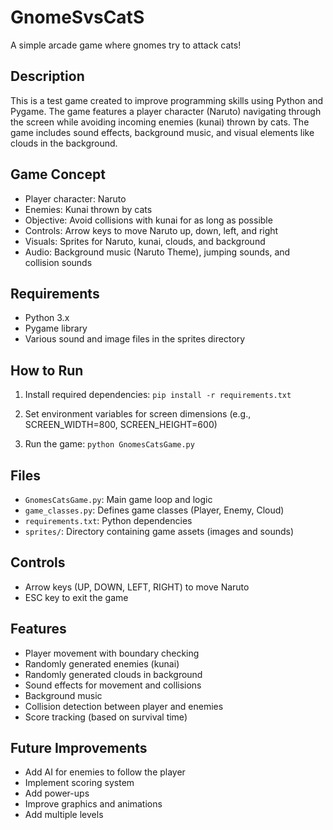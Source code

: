 # GnomeSvsCatS

A simple arcade game where gnomes try to attack cats!

## Description

This is a test game created to improve programming skills using Python and Pygame. The game features a player character (Naruto) navigating through the screen while avoiding incoming enemies (kunai) thrown by cats. The game includes sound effects, background music, and visual elements like clouds in the background.

## Game Concept

- Player character: Naruto
- Enemies: Kunai thrown by cats
- Objective: Avoid collisions with kunai for as long as possible
- Controls: Arrow keys to move Naruto up, down, left, and right
- Visuals: Sprites for Naruto, kunai, clouds, and background
- Audio: Background music (Naruto Theme), jumping sounds, and collision sounds

## Requirements

- Python 3.x
- Pygame library
- Various sound and image files in the sprites directory

## How to Run

1. Install required dependencies: `pip install -r requirements.txt`

2. Set environment variables for screen dimensions (e.g., SCREEN_WIDTH=800, SCREEN_HEIGHT=600)

3. Run the game: `python GnomesCatsGame.py`

## Files

- `GnomesCatsGame.py`: Main game loop and logic
- `game_classes.py`: Defines game classes (Player, Enemy, Cloud)
- `requirements.txt`: Python dependencies
- `sprites/`: Directory containing game assets (images and sounds)

## Controls

- Arrow keys (UP, DOWN, LEFT, RIGHT) to move Naruto
- ESC key to exit the game

## Features

- Player movement with boundary checking
- Randomly generated enemies (kunai)
- Randomly generated clouds in background
- Sound effects for movement and collisions
- Background music
- Collision detection between player and enemies
- Score tracking (based on survival time)

## Future Improvements

- Add AI for enemies to follow the player
- Implement scoring system
- Add power-ups
- Improve graphics and animations
- Add multiple levels
